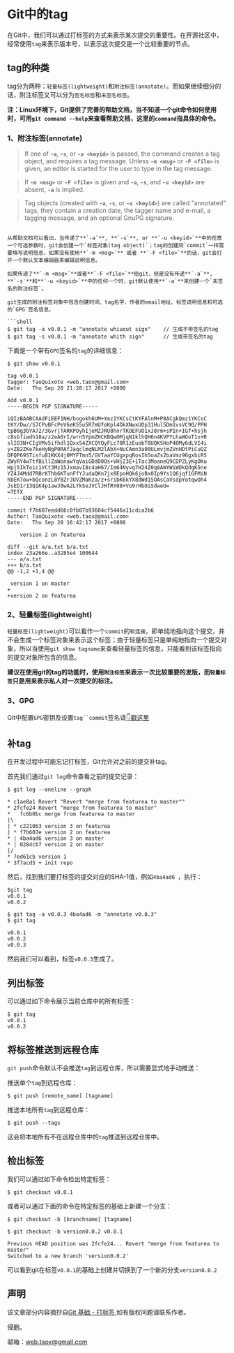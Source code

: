 # Git中的tag

在Git中，我们可以通过打标签的方式来表示某次提交的重要性。在开源社区中，经常使用`tag`来表示版本号，以表示这次提交是一个比较重要的节点。

## tag的种类

tag分为两种：`轻量标签(lightweight)`和`附注标签(annotate)`。而如果继续细分的话，附注标签又可以分为`签名标签`和`未签名标签`。

**注：Linux环境下，Git提供了完善的帮助文档，当不知道一个git命令如何使用时，可用`git command --help`来查看帮助文档，这里的`command`指具体的命令。**

### 1、附注标签(annotate)

> If one of **`-a`**, **`-s`**, or **`-u <keyid>`** is passed, the command creates a tag object, and requires a tag message. Unless **`-m <msg>`** or **`-F <file>`** is given, an editor is started for the user to type in the tag message.

> If **`-m <msg>`** or **`-F <file>`** is given and **`-a`**, **`-s`**, and **`-u <keyid>`** are absent, **`-a`** is implied.

> Tag objects (created with **`-a`**, **`-s`**, or **`-u <keyid>`**) are called "annotated" tags; they contain a creation date, the tagger name and e-mail, a tagging message, and an optional GnuPG signature.
```

从帮助文档可以看出，当传递了**`-a`**, **`-s`**, or **`-u <keyid>`**中的任意一个可选参数时，git会创建一个`标签对象(tag object)`；tag的创建同`commit`一样需要填写说明信息，如果没有使用**`-m <msg>`** 或者 **`-F <file>`**的话，git会打开一个默认文本编辑器来编辑说明信息。

如果传递了**`-m <msg>`**或者**`-F <file>`**给git，但是没有传递**`-a`**, **`-s`**和**`-u <keyid>`**中的任何一个时，git默认使用**`-a`**来创建一个`未签名的附注标签`。

git生成的附注标签对象中包含创建时间、tag名字、作者的email地址、标签说明信息和可选的`GPG`签名信息。

```shell
$ git tag -a v0.0.1 -m "annotate whiuout sign"    // 生成不带签名的tag
$ git tag -s v0.0.1 -m "annotate whith sign"      // 生成带签名的tag
```

下面是一个带有`GPG`签名的`tag`的详细信息：

```shell
$ git show v0.0.1

tag v0.0.1
Tagger: TaoQuixote <web.taox@gmail.com>
Date:   Thu Sep 28 21:28:17 2017 +0800

Add v0.0.1
-----BEGIN PGP SIGNATURE-----

iQIzBAABCAAdFiEEF1NH/bogokh6UM+Xmz1YKCsCtKYFAlnM+P8ACgkQmz1YKCsC
tKY/Dw//S7CPuBFcPeV6eK55u5R7mUfoKpl4OkXNwxUOp31Hul5Dm1vsVC9Q/PPH
tpB0g3bYA72/3GvrjTARKPOyhIjeMZJRU8hnrTKOEFUO1xJ8rm+sPIn+IGf+hsjh
c8sbfiwdh18a/z2eA0rI/wrn5YpmZHCKBQwOMjqN1klhQH6n4KVPYLhaWOoT1x+R
slIO3N+CIgVMv5ifhdl1QxxS4ZXCQYQyFLc70R1zEuobT8UQKSHoP40My6dLVI4i
y+ZB2ZKe7keHyNgP0RAfJaqclmqNLM2lAbX+NuCAmn3a00ULmvjmZVnHDtPiCuQZ
DFQP69STisfu81KKX4j0MYFTmn5/GVTaaYCUgxpqRosIh5oaZs2baVmz96gxbiRS
ZWyRY4wTtfBillZaWonawYqVaiGDdO0Os+VHjZ3E+1Tac3MoaneQ9CDPZLyKgOKu
Hpj5IkToic1VCt3Mz15JxmavI8c4aH67/Im64Nyvq7H24Z0q8AWYWiWDkQdgK5ne
YZ4J4Mdd7RBrKThb6KTunFfYJudaQKn7jx8EpoHQk6joBx0Ip9Ys1Q6jqf1GFMiN
hbEK7ow+bQconzL8YBZrJUVZMaKza/z+sribK6kYX8dWd15OAsCaVsdpYotqwOh4
JsED1r13QiK4p1awJ0wA2LYkSeJVClJHfRY08+Vo9rHbOiSdweU=
=TEfX
-----END PGP SIGNATURE-----

commit f7b607eedd66c0fb07b93604cf5446a11cdca2b6
Author: TaoQuixote <web.taox@gmail.com>
Date:   Thu Sep 28 16:42:17 2017 +0800

    version 2 on featurea

diff --git a/a.txt b/a.txt
index 23a266e..a3285e4 100644
--- a/a.txt
+++ b/a.txt
@@ -1,2 +1,4 @@
 
 version 1 on master
+
+version 2 on featurea
```

### 2、轻量标签(lightweight)

`轻量标签(lightweight)`可以看作一个`commit`的`软连接`，即单纯地指向这个提交，并不会生成一个标签对象来表示这个标签；由于轻量标签只是单纯地指向一个提交对象，所以当使用`git show tagname`来查看轻量标签的信息，只能看到该标签指向的提交对象所包含的信息。

**建议在使用git的tag的功能时，使用`附注标签`来表示一次比较重要的发版，而`轻量标签`只是用来表示私人对一次提交的标注。**

### 3、GPG

Git中配置`GPG`密钥及设置`tag``commit`签名请[👇戳这里](https://github.com/NinjiaHub/Tools-Tricks/blob/master/documents/Git/Git%E9%85%8D%E7%BD%AEGPG%E5%AF%86%E9%92%A5%E5%8F%8A%E7%AD%BE%E5%90%8Dtag%E5%92%8C%E7%AD%BE%E5%90%8Dcommit.md)

## 补tag

在开发过程中可能忘记打标签，Git允许对之前的提交补tag。

首先我们通过`git log`命令查看之前的提交记录：

```shell
$ git log --oneline --graph

* c1ae8a1 Revert "Revert "merge from featurea to master""
* 2fcfe24 Revert "merge from featurea to master"
*   fc6b0bc merge from featurea to master
|\  
| * c221063 version 3 on featurea
| * f7b607e version 2 on featurea
* | 4ba4ad6 version 3 on master
* | 0284cb7 version 2 on master
|/  
* 7ed61cb version 1
* 3f7acd5 + init repo
```

然后，找到我们要打标签的提交对应的SHA-1值，例如`4ba4ad6 `，执行：

```shell
$git tag
v0.0.1
v0.0.2

$ git tag -a v0.0.3 4ba4ad6 -m "annotate v0.0.3"
$ git tag

v0.0.1
v0.0.2
v0.0.3
```

然后我们可以看到，标签`v0.0.3`生成了。

## 列出标签

可以通过如下命令展示当前仓库中的所有标签：

```shell
$ git tag
v0.0.1
v0.0.2
```

## 将标签推送到远程仓库

`git push`命令默认不会推送`tag`到远程仓库，所以需要显式地手动推送：

推送单个`tag`到远程仓库：

```shell
$ git push [remote_name] [tagname]
```

推送本地所有`tag`到远程仓库：

```shell
$ git push --tags
```
这会将本地所有不在远程仓库中的`tag`推送到远程仓库中。

## 检出标签

我们可以通过如下命令检出特定标签：

```shell
$ git checkout v0.0.1
```

或者可以通过下面的命令在特定标签的基础上新建一个分支：

```
$ git checkout -b [branchname] [tagname]
```

```shell
$ git checkout -b version0.0.2 v0.0.1

Previous HEAD position was 2fcfe24... Revert "merge from featurea to master"
Switched to a new branch 'version0.0.2'
```

可以看到git在标签`v0.0.1`的基础上创建并切换到了一个新的分支`version0.0.2`

## 声明
该文章部分内容摘抄自[Git 基础 - 打标签](https://git-scm.com/book/zh/v2/Git-%E5%9F%BA%E7%A1%80-%E6%89%93%E6%A0%87%E7%AD%BE),如有版权问题请联系作者。

侵删。

邮箱：web.taox@gmail.com